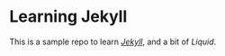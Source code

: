 # Learning Jekyll

This is a sample repo to learn [*Jekyll*](https://jekyllrb.com/), and a bit of *Liquid*.
